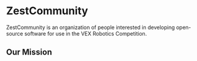 # ZestCommunity

ZestCommunity is an organization of people interested in developing open-source software for use in the VEX Robotics Competition.

## Our Mission
